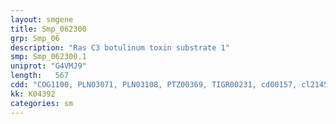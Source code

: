 ```yaml
---
layout: smgene
title: Smp_062300
grp: Smp_06
description: "Ras C3 botulinum toxin substrate 1"
smp: Smp_062300.1
uniprot: "G4VMJ9"
length:   567
cdd: "COG1100, PLN03071, PLN03108, PTZ00369, TIGR00231, cd00157, cl21455, pfam00071, pfam08477, smart00174, smart00176"
kk: K04392
categories: sm
---
```

